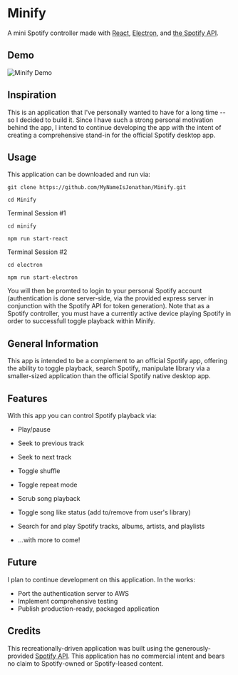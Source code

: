 # Minify

A mini Spotify controller made with [React](https://reactjs.org/), [Electron](https://electronjs.org/), and [the Spotify API](https://developer.spotify.com/).


## Demo

![Minify Demo](demo/Minify.gif)

## Inspiration

This is an application that I've personally wanted to have for a long time -- so I decided to build it. Since I have such a strong personal motivation behind the app, I intend to continue developing the app with the intent of creating a comprehensive stand-in for the official Spotify desktop app.

## Usage

This application can be downloaded and run via:

```
git clone https://github.com/MyNameIsJonathan/Minify.git

cd Minify
```

Terminal Session #1

```
cd minify

npm run start-react
```

Terminal Session #2

```
cd electron

npm run start-electron
```

You will then be promted to login to your personal Spotify account (authentication is done server-side, via the provided express server in conjunction with the Spotify API for token generation). Note that as a Spotify controller, you must have a currently active device playing Spotify in order to successfull toggle playback within Minify.

## General Information

This app is intended to be a complement to an official Spotify app, offering the ability to toggle playback, search Spotify, manipulate library via a smaller-sized application than the official Spotify native desktop app.

## Features

With this app you can control Spotify playback via:

* Play/pause
* Seek to previous track
* Seek to next track
* Toggle shuffle
* Toggle repeat mode
* Scrub song playback
* Toggle song like status (add to/remove from user's library)
* Search for and play Spotify tracks, albums, artists, and playlists

* ...with more to come!

## Future

I plan to continue development on this application. In the works:

* Port the authentication server to AWS
* Implement comprehensive testing
* Publish production-ready, packaged application

## Credits

This recreationally-driven application was built using the generously-provided [Spotify API](https://developer.spotify.com/). This application has no commercial intent and bears no claim to Spotify-owned or Spotify-leased content.
